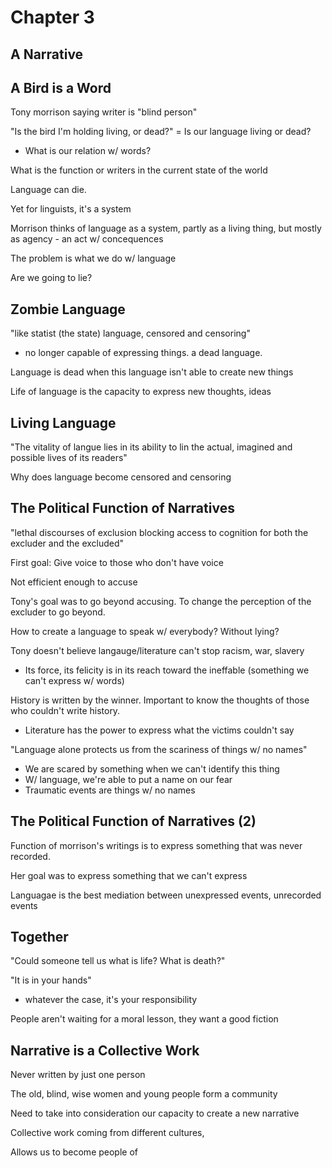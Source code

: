 # Chapter 3

## A Narrative

## A Bird is a Word

Tony morrison saying writer is "blind person"

"Is the bird I'm holding living, or dead?" = Is our language living or dead?
  - What is our relation w/ words?

What is the function or writers in the current state of the world

Language can die.

Yet for linguists, it's a system

Morrison thinks of language as a system, partly as a living thing, but mostly as agency - an act w/ concequences

The problem is what we do w/ language

Are we going to lie?

## Zombie Language

"like statist (the state) language, censored and censoring"
  - no longer capable of expressing things. a dead language.

Language is dead when this language isn't able to create new things

Life of language is the capacity to express new thoughts, ideas

## Living Language

"The vitality of langue lies in its ability to lin the actual, imagined and possible lives of its readers"

Why does language become censored and censoring

## The Political Function of Narratives

"lethal discourses of exclusion blocking access to cognition for both the excluder and the excluded"

First goal: Give voice to those who don't have voice

Not efficient enough to accuse

Tony's goal was to go beyond accusing. To change the perception of the excluder to go beyond.

How to create a language to speak w/ everybody? Without lying?

Tony doesn't believe langauge/literature can't stop racism, war, slavery
  - Its force, its felicity is in its reach toward the ineffable (something we can't express w/ words)

History is written by the winner. Important to know the thoughts of those who couldn't write history.
  - Literature has the power to express what the victims couldn't say

"Language alone protects us from the scariness of things w/ no names"
  - We are scared by something when we can't identify this thing
  - W/ language, we're able to put a name on our fear
  - Traumatic events are things w/ no names

## The Political Function of Narratives (2)

Function of morrison's writings is to express something that was never recorded.

Her goal was to express something that we can't express

Languagae is the best mediation between unexpressed events, unrecorded events

## Together

"Could someone tell us what is life? What is death?"

"It is in your hands"
  - whatever the case, it's your responsibility

People aren't waiting for a moral lesson, they want a good fiction

## Narrative is a Collective Work

Never written by just one person

The old, blind, wise women and young people form a community

Need to take into consideration our capacity to create a new narrative

Collective work coming from different cultures,

Allows us to become people of
